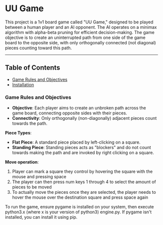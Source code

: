 # UU Game

This project is a 1v1 board game called "UU Game," designed to be played between a human player and an AI opponent. The AI operates on a minimax algorithm with alpha-beta pruning for efficient decision-making. The game objective is to create an uninterrupted path from one side of the game board to the opposite side, with only orthogonally connected (not diagonal) pieces counting toward this path.

---

## Table of Contents
- [Game Rules and Objectives](#game-rules-and-objectives)
- [Installation](#installation)

### Game Rules and Objectives
- **Objective**: Each player aims to create an unbroken path across the game board, connecting opposite sides with their pieces.
- **Connectivity**: Only orthogonally (non-diagonally) adjacent pieces count towards the path.
  
**Piece Types**:
- **Flat Piece**: A standard piece placed by left-clicking on a square.
- **Standing Piece**: Standing pieces acts as "blockers" and do not count towards making the path and are invoked by right clicking on a square.

**Move operation**:
1. Player can mark a square they control by hovering the square with the mouse and pressing space
2. The player can then press num keys 1 through 4 to select the amount of pieces to be moved
3. To actually move the pieces once they are selected, the player needs to hover the mouse over the destination square and press space again

To run the game, ensure pygame is installed on your system, then execute python3.x (where x is your version of python3) engine.py.
If pygame isn't installed, you can install it using pip. 
